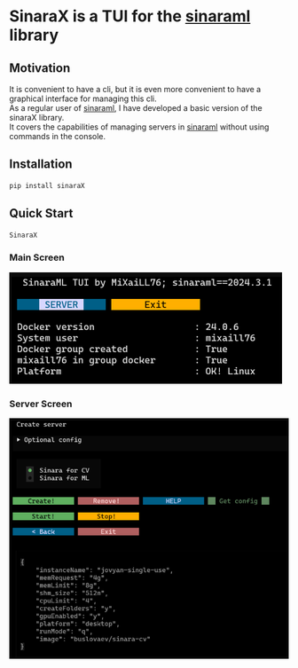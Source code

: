 # SinaraX is a TUI for the [sinaraml](https://github.com/4-DS/sinaraml) library

## Motivation

It is convenient to have a cli, but it is even more convenient to have a graphical interface for managing this cli.  
As a regular user of [sinaraml](https://github.com/4-DS), I have developed a basic version of the sinaraX library.  
It covers the capabilities of managing servers in [sinaraml](https://github.com/4-DS/sinaraml) without using commands in the console.  

## Installation

```bash
pip install sinaraX
```

## Quick Start

```bash
SinaraX
```

### Main Screen
![main](https://raw.githubusercontent.com/MiXaiLL76/sinaraX/main/images/main.png)

### Server Screen

![server](https://raw.githubusercontent.com/MiXaiLL76/sinaraX/main/images/server.png)